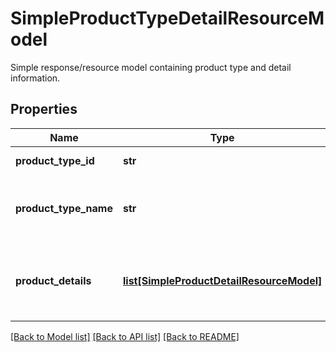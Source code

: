 # SimpleProductTypeDetailResourceModel

Simple response/resource model containing product type and detail information.
## Properties
Name | Type | Description | Notes
------------ | ------------- | ------------- | -------------
**product_type_id** | **str** | Product type id. | [optional] 
**product_type_name** | **str** | The name of the product type record. | [optional] 
**product_details** | [**list[SimpleProductDetailResourceModel]**](SimpleProductDetailResourceModel.md) | List of simple product detail resource models. | [optional] 

[[Back to Model list]](../README.md#documentation-for-models) [[Back to API list]](../README.md#documentation-for-api-endpoints) [[Back to README]](../README.md)


